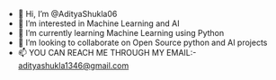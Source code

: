 - 👋 Hi, I’m @AdityaShukla06
- 👀 I’m interested in Machine Learning and AI
- 🌱 I’m currently learning Machine Learning using Python
- 💞️ I’m looking to collaborate on Open Source python and AI projects
- 📫 YOU CAN REACH ME THROUGH MY EMAIL:- adityashukla1346@gmail.com

<!---
AdityaShukla06/AdityaShukla06 is a ✨ special ✨ repository because its `README.md` (this file) appears on your GitHub profile.
You can click the Preview link to take a look at your changes.
--->
